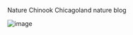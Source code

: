 Nature Chinook
Chicagoland nature blog

![image](https://{mail.google.com/mail/u/0/?ui=2&ik=7ce649d073&view=fimg&th=150d138e91ef38b2&attid=0.1&disp=inline&realattid=f_igkfpcm80&safe=1&attbid=ANGjdJ9M-jMhnh3xoCfq-2Z7wmKWWqyuArRwvHuJT1shZvTovnNGUw1y4K1puVTBLFRMZfXMzx8GTUKsaq_pLp81grzcwKu7fC6XrlQSaoIIEqRaQhck64fSXaga3ZQ&ats=1446619180519&rm=150d138e91ef38b2&zw&sz=w1192-h387})
